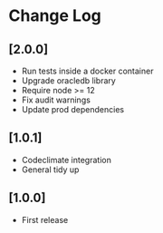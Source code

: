 # Change Log

## [2.0.0]
- Run tests inside a docker container
- Upgrade oracledb library
- Require node >= 12
- Fix audit warnings
- Update prod dependencies

## [1.0.1]
- Codeclimate integration
- General tidy up

## [1.0.0]
- First release
